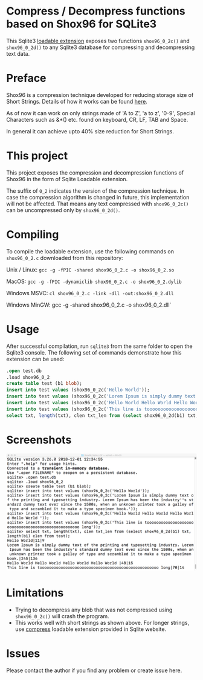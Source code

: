 # Compress / Decompress functions based on Shox96 for SQLite3

This Sqlite3 [loadable extension](https://www.sqlite.org/loadext.html) exposes two functions `shox96_0_2c()` and `shox96_0_2d()` to any Sqlite3 database for compressing and decompressing text data.

# Preface

Shox96 is a compression technique developed for reducing storage size of Short Strings.  Details of how it works can be found [here](https://github.com/siara-cc/Shox96).

As of now it can work on only strings made of 'A to Z', 'a to z', '0-9', Special Characters such as &*() etc. found on keyboard, CR, LF, TAB and Space.

In general it can achieve upto 40% size reduction for Short Strings.

# This project

This project exposes the compression and decompression functions of Shox96 in the form of Sqlite Loadable extension.

The suffix of `0_2` indicates the version of the compression technique.  In case the compression algorithm is changed in future, this implementation will not be affected.  That means any text compressed with `shox96_0_2c()` can be uncompressed only by `shox96_0_2d()`.

# Compiling

To compile the loadable extension, use the following commands on `shox96_0_2.c` downloaded from this repository:

Unix / Linux: `gcc -g -fPIC -shared shox96_0_2.c -o shox96_0_2.so`

MacOS: `gcc -g -fPIC -dynamiclib shox96_0_2.c -o shox96_0_2.dylib`

Windows MSVC: `cl shox96_0_2.c -link -dll -out:shox96_0_2.dll`

Windows MinGW: gcc -g -shared shox96_0_2.c -o shox96_0_2.dll`

# Usage

After successful compilation, run `sqlite3` from the same folder to open the Sqlite3 console.  The following set of commands demonstrate how this extension can be used:

```sql
.open test.db
.load shox96_0_2
create table test (b1 blob);
insert into test values (shox96_0_2c('Hello World'));
insert into test values (shox96_0_2c('Lorem Ipsum is simply dummy text of the printing and typesetting industry. Lorem Ipsum has been the industry''s standard dummy text ever since the 1500s, when an unknown printer took a galley of type and scrambled it to make a type specimen book.'));
insert into test values (shox96_0_2c('Hello World Hello World Hello World Hello World '));
insert into test values (shox96_0_2c('This line is tooooooooooooooooooooooooooooooooooooooooooooooooooo long'));
select txt, length(txt), clen txt_len from (select shox96_0_2d(b1) txt, length(b1) clen from test);
```

# Screenshots

![](output.png?raw=true)

# Limitations

- Trying to decompress any blob that was not compressed using `shox96_0_2c()` will crash the program.
- This works well with short strings as shown above.  For longer strings, use [compress](https://www.sqlite.org/src/file/ext/misc/compress.c) loadable extension provided in Sqlite website.

# Issues

Please contact the author if you find any problem or create issue here.
